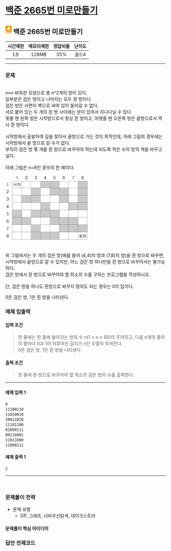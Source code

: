 
# [백준 2665번 미로만들기](https://www.acmicpc.net/problem/2665)

## <img src="https://raw.githubusercontent.com/gudals-kim/Studyroom/0c61bf1ad9b6434ff624dbab4012654df8c92b01/codingtest/img/rank/gold_4.svg" width="20">  백준 2665번 미로만들기  


| 시간제한 | 메모리제한 | 정답비율 | 난이도 | 
|:----:|:-----:|:----:|:---:|
|  1초  | 128MB | 55%  | 골드4 |

---

### 문제



<br> n×n 바둑판 모양으로 총 n^2개의 방이 있다. 
<br> 일부분은 검은 방이고 나머지는 모두 흰 방이다.
<br> 검은 방은 사면이 벽으로 싸여 있어 들어갈 수 없다.
<br> 서로 붙어 있는 두 개의 흰 방 사이에는 문이 있어서 지나다닐 수 있다.
<br> 윗줄 맨 왼쪽 방은 시작방으로서 항상 흰 방이고, 아랫줄 맨 오른쪽 방은 끝방으로서 역시 흰 방이다.
<br> 
<br> 시작방에서 출발하여 길을 찾아서 끝방으로 가는 것이 목적인데, 아래 그림의 경우에는 시작방에서 끝 방으로 갈 수가 없다.
<br> 부득이 검은 방 몇 개를 흰 방으로 바꾸어야 하는데 되도록 적은 수의 방의 색을 바꾸고 싶다.
<br> 
<br> 아래 그림은 n=8인 경우의 한 예이다.

<img src="https://github.com/gudals-kim/Studyroom/blob/delevlop/codingtest/img/backjoon_2665_1.png?raw=true">


<br> 위 그림에서는 두 개의 검은 방(예를 들어 (4,4)의 방과 (7,8)의 방)을 흰 방으로 바꾸면, 시작방에서 끝방으로 갈 수 있지만, 어느 검은 방 하나만을 흰 방으로 바꾸어서는 불가능하다.
<br> 검은 방에서 흰 방으로 바꾸어야 할 최소의 수를 구하는 프로그램을 작성하시오.
<br> 
<br> 단, 검은 방을 하나도 흰방으로 바꾸지 않아도 되는 경우는 0이 답이다.
<br> 



0은 검은 방, 1은 흰 방을 나타낸다.


### 예제 입출력

#### 입력 조건
> 첫 줄에는 한 줄에 들어가는 방의 수 n(1 ≤ n ≤ 50)이 주어지고, 다음 n개의 줄의 각 줄마다 0과 1이 이루어진 길이가 n인 수열이 주어진다. <br> 
> 0은 검은 방, 1은 흰 방을 나타낸다.<br>
#### 출력 조건
> 첫 줄에 흰 방으로 바꾸어야 할 최소의 검은 방의 수를 출력한다. <br>
---
#### 예제 입력 1
```
8
11100110
11010010
10011010
11101100
01000111
00110001
11011000
11000111
```
#### 예제 출력 1
```
2
```

---


<br>

### 문제풀이 전략
- 문제 유형
  - DP, 그래프, 너비우선탐색, 데이크스트라

#### 문제풀이 핵심 아이디어




### 답안 전체코드

```py

```
